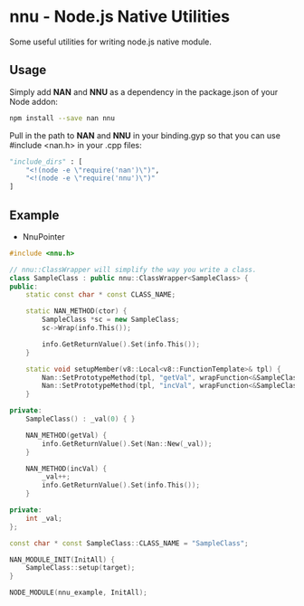 # nnu - Node.js Native Utilities
  Some useful utilities for writing node.js native module.
  
## Usage
  Simply add **NAN** and **NNU** as a dependency in the package.json of your Node addon:
```bash
npm install --save nan nnu
```
  Pull in the path to **NAN** and **NNU** in your binding.gyp so that you can use #include <nan.h> in your .cpp files:
```python
"include_dirs" : [
    "<!(node -e \"require('nan')\")",
    "<!(node -e \"require('nnu')\")"
]
```

## Example
  - NnuPointer
```c++
#include <nnu.h>

// nnu::ClassWrapper will simplify the way you write a class.
class SampleClass : public nnu::ClassWrapper<SampleClass> {
public:
	static const char * const CLASS_NAME;

	static NAN_METHOD(ctor) {
		SampleClass *sc = new SampleClass;
		sc->Wrap(info.This());

		info.GetReturnValue().Set(info.This());
	}

	static void setupMember(v8::Local<v8::FunctionTemplate>& tpl) {
		Nan::SetPrototypeMethod(tpl, "getVal", wrapFunction<&SampleClass::getVal>);
		Nan::SetPrototypeMethod(tpl, "incVal", wrapFunction<&SampleClass::incVal>);
	}

private:
	SampleClass() : _val(0) { }

	NAN_METHOD(getVal) {
		info.GetReturnValue().Set(Nan::New(_val));
	}

	NAN_METHOD(incVal) {
		_val++; 
		info.GetReturnValue().Set(info.This());
	}

private:
	int _val;
};

const char * const SampleClass::CLASS_NAME = "SampleClass";

NAN_MODULE_INIT(InitAll) {
	SampleClass::setup(target);
}

NODE_MODULE(nnu_example, InitAll);
```
